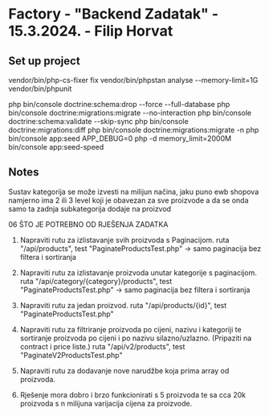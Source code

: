 # Factory - "Backend Zadatak" - 15.3.2024. - Filip Horvat

## Set up project



vendor/bin/php-cs-fixer fix
vendor/bin/phpstan analyse --memory-limit=1G
vendor/bin/phpunit

php bin/console doctrine:schema:drop --force --full-database
php bin/console doctrine:migrations:migrate  --no-interaction
php bin/console doctrine:schema:validate --skip-sync
php bin/console doctrine:migrations:diff
php bin/console doctrine:migrations:migrate -n
php bin/console app:seed
APP_DEBUG=0 php -d memory_limit=2000M bin/console app:seed-speed


## Notes

Sustav kategorija se može izvesti na milijun načina, jaku puno ewb shopova namjerno ima 2 ili 3 level koji je obavezan za sve proizvode
a da se onda samo ta zadnja subkategorija dodaje na proizvod



 06 ŠTO JE POTREBNO OD RJEŠENJA ZADATKA
1. Napraviti rutu za izlistavanje svih proizvoda s Paginacijom.
ruta "/api/products", test "PaginateProductsTest.php" -> samo paginacija bez filtera i sortiranja

2. Napraviti rutu za izlistavanje proizvoda unutar kategorije s paginacijom.
ruta "/api/category/{category}/products", test "PaginateProductsTest.php" -> samo paginacija bez filtera i sortiranja

3. Napraviti rutu za jedan proizvod.
ruta "/api/products/{id}", test "PaginateProductsTest.php"

4. Napraviti rutu za filtriranje proizvoda po cijeni, nazivu i kategoriji te sortiranje proizvoda po cijeni i po nazivu silazno/uzlazno. (Pripaziti na contract i price liste.)
ruta "/api/v2/products", test "PaginateV2ProductsTest.php"

5. Napraviti rutu za dodavanje nove narudžbe koja prima array od proizvoda.


6. Rješenje mora dobro i brzo funkcionirati s 5 proizvoda te sa cca 20k proizvoda s n milijuna varijacija cijena za proizvode.

